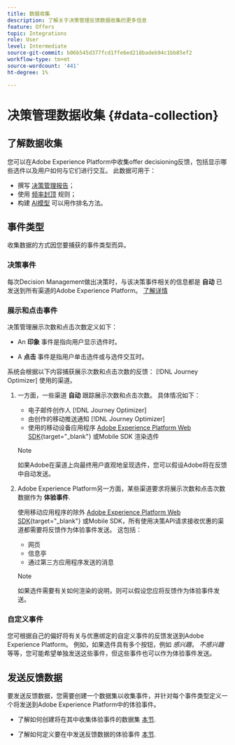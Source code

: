 ```yaml
---
title: 数据收集
description: 了解关于决策管理反馈数据收集的更多信息
feature: Offers
topic: Integrations
role: User
level: Intermediate
source-git-commit: b06b545d377fcd1ffe6ed218badeb94c1bb85ef2
workflow-type: tm+mt
source-wordcount: '441'
ht-degree: 1%

---
```


# 决策管理数据收集 {#data-collection}

## 了解数据收集

您可以在Adobe Experience Platform中收集offer decisioning反馈，包括显示哪些选件以及用户如何与它们进行交互。 此数据可用于：
* 撰写 [决策管理报告](../reports/get-started-events.md)；
* 使用 [频率封顶](../offer-library/add-constraints.md#capping) 规则；
* 构建 [AI模型](../ranking/create-ranking-strategies.md) 可以用作排名方法。

## 事件类型

收集数据的方式因您要捕获的事件类型而异。

### 决策事件

每次Decision Management做出决策时，与该决策事件相关的信息都是 **自动** 已发送到所有渠道的Adobe Experience Platform。 [了解详情](../reports/get-started-events.md)

### 展示和点击事件

决策管理展示次数和点击次数定义如下：

* An **印象** 事件是指向用户显示选件时。

* A **点击** 事件是指用户单击选件或与选件交互时。

系统会根据以下内容捕获展示次数和点击次数的反馈： [!DNL Journey Optimizer] 使用的渠道。

1. 一方面，一些渠道 **自动** 跟踪展示次数和点击次数。 具体情况如下：

   * 电子邮件创作人 [!DNL Journey Optimizer]
   * 由创作的移动推送通知 [!DNL Journey Optimizer]
   * 使用的移动设备应用程序 [Adobe Experience Platform Web SDK](https://experienceleague.adobe.com/docs/experience-platform/edge/web-sdk-faq.html#what-is-adobe-experience-platform-web-sdk%3F){target="_blank"} 或Mobile SDK<!--TBC--> 渲染选件 <!--need more info + link-->

   >[!NOTE]
   >
   >如果Adobe在渠道上向最终用户直观地呈现选件，您可以假设Adobe将在反馈中自动发送。

1. Adobe Experience Platform另一方面，某些渠道要求将展示次数和点击次数数据作为 **体验事件**.

   使用移动应用程序的除外 [Adobe Experience Platform Web SDK](https://experienceleague.adobe.com/docs/experience-platform/edge/web-sdk-faq.html#what-is-adobe-experience-platform-web-sdk%3F){target="_blank"} 或Mobile SDK<!--TBC-->，所有使用决策API请求接收优惠的渠道都需要将反馈作为体验事件发送。 这包括：

   * 网页
   * 信息亭
   * 通过第三方应用程序发送的消息

   >[!NOTE]
   >
   >如果选件需要有关如何渲染的说明，则可以假设您应将反馈作为体验事件发送。

### 自定义事件

您可根据自己的偏好将有关与优惠绑定的自定义事件的反馈发送到Adobe Experience Platform。 例如，如果选件具有多个按钮，例如 *感兴趣*， *不感兴趣*&#x200B;等等，您可能希望单独发送这些事件，但这些事件也可以作为体验事件发送。 <!--Not sure to get that part. How feedback is collected in the first case, i.e. when events are sent in separately? Does it mean the customer just handles it the wau he wants?-->

## 发送反馈数据

要发送反馈数据，您需要创建一个数据集以收集事件，并针对每个事件类型定义一个将发送到Adobe Experience Platform中的体验事件。

* 了解如何创建将在其中收集体验事件的数据集 [本节](create-dataset.md).

* 了解如何定义要在中发送反馈数据的体验事件 [本节](schema-requirement.md).

